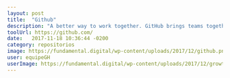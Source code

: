 ```yaml
---
layout: post
title:  "Github"
description: "A better way to work together. GitHub brings teams together."
toolUrl: https://github.com/
date:   2017-11-18 10:36:44 -0200
category: repositorios
image: https://fundamental.digital/wp-content/uploads/2017/12/github.png
user: equipeGH
userImage: https://fundamental.digital/wp-content/uploads/2017/12/growth-4.png
---
```

